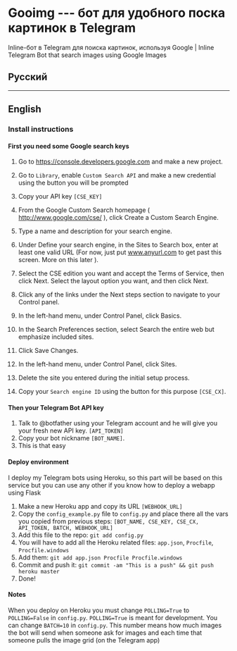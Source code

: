 # Gooimg --- бот для удобного поска картинок в Telegram

Inline-бот в Telegram для поиска картинок, используя Google | Inline Telegram Bot that search images using Google Images

## Русский
---
## English
### Install instructions
#### First you need some Google search keys

1. Go to https://console.developers.google.com and make a new project.
2. Go to `Library`, enable `Custom Search API` and make a new credential using the button you will be prompted
3. Copy your API key `[CSE_KEY]`


1. From the Google Custom Search homepage ( http://www.google.com/cse/ ), click Create a Custom Search Engine.
2. Type a name and description for your search engine.
3. Under Define your search engine, in the Sites to Search box, enter at least one valid URL (For now, just put www.anyurl.com to get past this screen. More on this later ).
4. Select the CSE edition you want and accept the Terms of Service, then click Next. Select the layout option you want, and then click Next.
5. Click any of the links under the Next steps section to navigate to your Control panel.
6. In the left-hand menu, under Control Panel, click Basics.
7. In the Search Preferences section, select Search the entire web but emphasize included sites.
8. Click Save Changes.
9. In the left-hand menu, under Control Panel, click Sites.
10. Delete the site you entered during the initial setup process.
11. Copy your `Search engine ID` using the button for this purpose `[CSE_CX]`.

#### Then your Telegram Bot API key
1. Talk to @botfather using your Telegram account and he will give you your fresh new API key. `[API_TOKEN]`
2. Copy your bot nickname `[BOT_NAME]`.
3. This is that easy

#### Deploy environment
I deploy my Telegram bots using Heroku, so this part will be based on this service but you can use any other if you know how to deploy a webapp using Flask

1. Make a new Heroku app and copy its URL `[WEBHOOK_URL]`
2. Copy the `config_example.py` file to `config.py` and place there all the vars you copied from previous steps: `[BOT_NAME, CSE_KEY, CSE_CX, API_TOKEN, BATCH, WEBHOOK_URL]`
3. Add this file to the repo: `git add config.py`
4. You will have to add all the Heroku related files: `app.json`, `Procfile`, `Procfile.windows`
5. Add them: `git add app.json Procfile Procfile.windows`
5. Commit and push it: `git commit -am "This is a push" && git push heroku master`
6. Done!

#### Notes
When you deploy on Heroku you must change `POLLING=True` to `POLLING=False` in `config.py`. `POLLING=True` is meant for development.
You can change `BATCH=10` in `config.py`. This number means how much images the bot will send when someone ask for images and each time that someone pulls the image grid (on the Telegram app)
